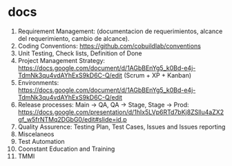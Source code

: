 # docs

1. Requirement Management: (documentacion de requerimientos, alcance del requerimiento, cambio de alcance).
2. Coding Conventions: https://github.com/cobuildlab/conventions
3. Unit Testing, Check lists, Definition of Done
4. Project Management Strategy: https://docs.google.com/document/d/1AGbBEnYg5_k0Bd-e4j-TdmNk3qu4vdAYhExS9kD6C-Q/edit (Scrum + XP + Kanban)
5. Environments: https://docs.google.com/document/d/1AGbBEnYg5_k0Bd-e4j-TdmNk3qu4vdAYhExS9kD6C-Q/edit 
6. Release processes: Main -> QA, QA -> Stage, Stage -> Prod: https://docs.google.com/presentation/d/1hIx5LVp6RTd7bKj8ZSllu4aZX2gf_w5frNTMq2DGbG0/edit#slide=id.p
7. Quality Assurence: Testing Plan, Test Cases, Issues and Issues reporting
8. Miscelaneos
9. Test Automation
10. Coonstant Education and Training
11. TMMI
